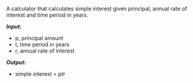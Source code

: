 A calculator that calculates simple interest given principal, annual rate of interest and time period in years.  

***Input:***
* p, principal amount  
* t, time period in years  
* r, annual rate of interest
    
***Output:***  
  * simple interest = p*t*r  
